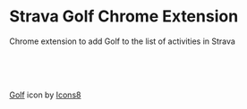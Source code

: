 # Strava Golf Chrome Extension
Chrome extension to add Golf to the list of activities in Strava

<br/><br/><br/>
  
<a target="_blank" href="https://icons8.com/icon/9767/golf">Golf</a> icon by <a target="_blank" href="https://icons8.com">Icons8</a>